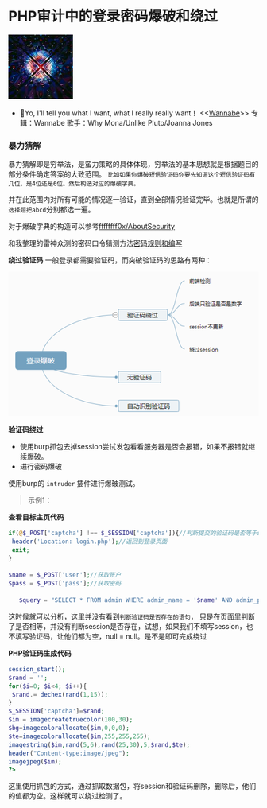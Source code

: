 # PHP审计中的登录密码爆破和绕过

![](img/music/密码爆破.jpg)
- 👴Yo, I'll tell you what I want, what I really really want！
<<[Wannabe](http://music.163.com/song?id=501220770&userid=262256866)>> 
专辑：Wannabe
歌手：Why Mona/Unlike Pluto/Joanna Jones


### 暴力猜解

暴力猜解即是穷举法，是蛮力策略的具体体现，穷举法的基本思想就是根据题目的部分条件确定答案的大致范围。
`比如如果你爆破短信验证码你要先知道这个短信验证码有几位，是4位还是6位。然后构造对应的爆破字典。`

并在此范围内对所有可能的情况逐一验证，直到全部情况验证完毕。也就是所谓的 `选择题把abcd`分别都选一遍。

对于爆破字典的构造可以参考[ffffffff0x/AboutSecurity](https://github.com/ffffffff0x/AboutSecurity)

和我整理的雷神众测的密码口令猜测方法[密码规则和编写](https://github.com/xidaner/Freed0m/blob/master/%E7%AC%94%E8%AE%B0/%E6%B8%97%E9%80%8F/Web%E6%B8%97%E9%80%8F/%E5%BC%B1%E5%8F%A3%E4%BB%A4%E6%8C%96%E6%8E%98%E8%A7%A3%E6%9E%90/%E5%AF%86%E7%A0%81%E7%AF%87.md)


**绕过验证码**
一般登录都需要验证码，而突破验证码的思路有两种：

![](img/验证码爆破/1.png)

**验证码绕过**
- 使用burp抓包去掉session尝试发包看看服务器是否会报错，如果不报错就继续爆破。
- 进行密码爆破

使用burp的 `intruder` 插件进行爆破测试。


> 示例1：
> 
**查看目标主页代码**
```php
if(@$_POST['captcha'] !== $_SESSION['captcha']){//判断提交的验证码是否等于session获取的验证码的值
 header('Location: login.php');//返回到登录页面
 exit;
}

$name = $_POST['user'];//获取账户
$pass = $_POST['pass'];//获取密码

   $query = "SELECT * FROM admin WHERE admin_name = '$name' AND admin_pass = SHA('$pass')";//查询是否正确。
```
这时候就可以分析，这里并没有看到`判断验证码是否存在的语句`，
只是在页面里判断了是否相等，并没有判断session是否存在，试想，如果我们不填写session，也不填写验证码，让他们都为空，null = null。是不是即可完成绕过

**PHP验证码生成代码**
```php
session_start();
$rand = '';
for($i=0; $i<4; $i++){
 $rand.= dechex(rand(1,15));
}
$_SESSION['captcha']=$rand;
$im = imagecreatetruecolor(100,30);
$bg=imagecolorallocate($im,0,0,0);
$te=imagecolorallocate($im,255,255,255);
imagestring($im,rand(5,6),rand(25,30),5,$rand,$te);
header("Content-type:image/jpeg");
imagejpeg($im);
?>
```
这里使用抓包的方式，通过抓取数据包，将session和验证码删除，删除后，他们的值都为空。这样就可以绕过检测了。



